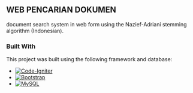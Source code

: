 ## WEB PENCARIAN DOKUMEN

document search system in web form using the Nazief-Adriani stemming algorithm (Indonesian).

### Built With

This project was built using the following framework and database:

* [![Code-Igniter][Codeigniter.com]][CI-url]
* [![Bootstrap][Bootstrap.com]][Bootstrap-url]
* [![MySQL][mysql.com]][mysql-url]

[Codeigniter.com]: https://img.shields.io/badge/CodeIgniter-%23EF4223.svg?style=for-the-badge&logo=codeIgniter&logoColor=white
[CI-url]: https://codeigniter.com
[Bootstrap.com]: https://img.shields.io/badge/Bootstrap-563D7C?style=for-the-badge&logo=bootstrap&logoColor=white
[Bootstrap-url]: https://getbootstrap.com
[mysql.com]: https://img.shields.io/badge/mysql-%2300f.svg?style=for-the-badge&logo=mysql&logoColor=white
[mysql-url]: https://mysql.com